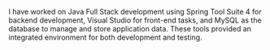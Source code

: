 I have worked on Java Full Stack development using Spring Tool Suite 4 for backend development, Visual Studio for front-end tasks, and MySQL as the database to manage and store application data. These tools provided an integrated environment for both development and testing.
